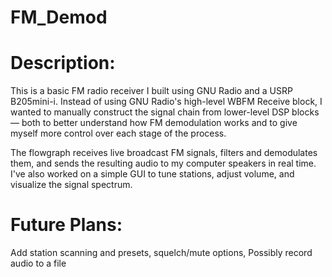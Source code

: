 # FM_Demod

# Description:
This is a basic FM radio receiver I built using GNU Radio and a USRP B205mini-i. Instead of using GNU Radio's high-level WBFM Receive block, I wanted to manually construct the signal chain from lower-level DSP blocks — both to better understand how FM demodulation works and to give myself more control over each stage of the process.

The flowgraph receives live broadcast FM signals, filters and demodulates them, and sends the resulting audio to my computer speakers in real time. I've also worked on a simple GUI to tune stations, adjust volume, and visualize the signal spectrum.

# Future Plans:
  Add station scanning and presets, squelch/mute options, Possibly record audio to a file

